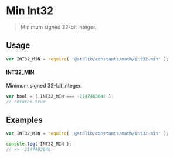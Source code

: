 # Min Int32

> Minimum signed 32-bit integer.

<section class="usage">

## Usage

```javascript
var INT32_MIN = require( '@stdlib/constants/math/int32-min' );
```

#### INT32_MIN

Minimum signed 32-bit integer.

```javascript
var bool = ( INT32_MIN === -2147483648 );
// returns true
```

</section>

<!-- /.usage -->

<section class="examples">

## Examples

<!-- TODO: better example -->

<!-- eslint no-undef: "error" -->

```javascript
var INT32_MIN = require( '@stdlib/constants/math/int32-min' );

console.log( INT32_MIN );
// => -2147483648
```

</section>

<!-- /.examples -->

<section class="links">

</section>

<!-- /.links -->
